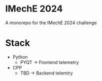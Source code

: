 # IMechE 2024
A monorepo for the IMechE 2024 challenge

# Stack
- Python
  - PYQT -> Frontend telemetry 
- CPP
  - TBD -> Backend telemtry
